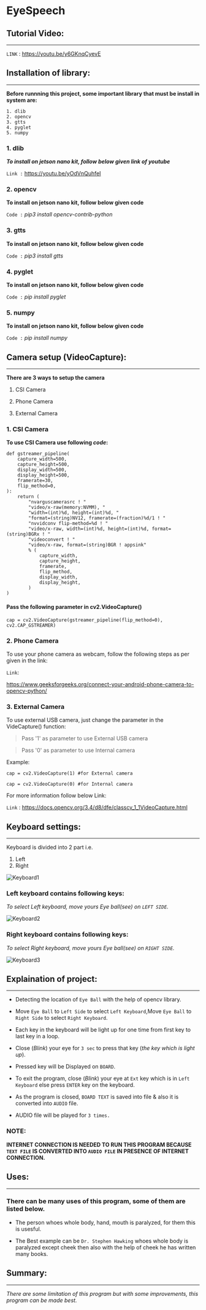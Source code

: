 # EyeSpeech
>

## Tutorial Video:
---

`LINK` : https://youtu.be/y6GKnqCyevE
>
## Installation of library:
---

**Before runnning this project, some important library that must be install in system are:**

    1. dlib
    2. opencv
    3. gtts
    4. pyglet
    5. numpy

### 1. dlib
***To install on jetson nano kit, follow below given link of youtube***

`Link :`  https://youtu.be/yOdVnQuhfeI

### 2. opencv
**To install on jetson nano kit, follow below given code**

`Code :`  *pip3 install opencv-contrib-python*

### 3. gtts
**To install on jetson nano kit, follow below given code**

`Code :`  *pip3 install gtts*

### 4. pyglet
**To install on jetson nano kit, follow below given code**

`Code :`  *pip install pyglet*

### 5. numpy
**To install on jetson nano kit, follow below given code**

`Code :`  *pip install numpy*



>

## Camera setup (VideoCapture):
---

**There are 3 ways to setup the camera**

1. CSI Camera

2. Phone Camera

3. External Camera

### 1. CSI Camera
**To use CSI Camera use following  *code*:**

    def gstreamer_pipeline(
        capture_width=500,
        capture_height=500,
        display_width=500,
        display_height=500,
        framerate=30,
        flip_method=0,
    ):
        return (
            "nvarguscamerasrc ! "
            "video/x-raw(memory:NVMM), "
            "width=(int)%d, height=(int)%d, "
            "format=(string)NV12, framerate=(fraction)%d/1 ! "
            "nvvidconv flip-method=%d ! "
            "video/x-raw, width=(int)%d, height=(int)%d, format=(string)BGRx ! "
            "videoconvert ! "
            "video/x-raw, format=(string)BGR ! appsink"
            % (
                capture_width,
                capture_height,
                framerate,
                flip_method,
                display_width,
                display_height,
            )
    )

#### Pass the following parameter in cv2.VideoCapture()
    cap = cv2.VideoCapture(gstreamer_pipeline(flip_method=0), cv2.CAP_GSTREAMER) 


### 2. Phone Camera
To use your phone camera as webcam, follow the following steps as per given in the link:

`Link`: 

https://www.geeksforgeeks.org/connect-your-android-phone-camera-to-opencv-python/

### 3. External Camera

To use external USB camera, just change the parameter in the VideCapture() function:

>Pass '1' as parameter to use External USB camera

>Pass '0' as parameter to use Internal camera

Example:
    
    cap = cv2.VideoCapture(1) #for External camera 

    cap = cv2.VideoCapture(0) #for Internal camera

For more information follow below Link:

`Link` : 
https://docs.opencv.org/3.4/d8/dfe/classcv_1_1VideoCapture.html
>

## Keyboard settings:
---

Keyboard is divided into 2 part i.e. 
1. Left
2. Right


![Keyboard1](Images/Keyboard1.png)


### Left keyboard contains following keys:
*To select Left keyboard, move yours Eye ball(see) on `LEFT SIDE`.*

![Keyboard2](Images/Keyboard2.png)

### Right keyboard contains following keys:
*To select Right keyboard, move yours Eye ball(see) on `RIGHT SIDE`.*

![Keyboard3](Images/Keyboard3.png)


>
## Explaination of project:
---
- Detecting the location of `Eye Ball` with the help of opencv library.

- Move `Eye Ball` to `Left Side` to select `Left Keyboard`,Move `Eye Ball` to `Right Side` to select `Right Keyboard`.

- Each key in the keyboard will be light up for one time from first key to last key in a loop.

- Close (*Blink*) your eye for `3 sec` to press that key (*the key which is light up*).

- Pressed key will be Displayed on `BOARD`.

- To exit the program, close (*Blink*) your eye at `Ext` key which is in `Left Keyboard` else press `ENTER` key on the keyboard.

- As the program is closed, `BOARD TEXT` is saved into file & also it is converted into `AUDIO` file.

- AUDIO file will be played for `3 times.`

### NOTE:
**INTERNET CONNECTION IS NEEDED TO RUN THIS PROGRAM BECAUSE `TEXT FILE` IS CONVERTED INTO `AUDIO FILE` IN PRESENCE OF INTERNET CONNECTION.**

>
## Uses:
---
### There can be many uses of this program, some of them are listed below.

- The person whoes whole body, hand, mouth is paralyzed, for them this is usesful.

- The Best example can be `Dr. Stephen Hawking` whoes whole body is paralyzed except cheek then also with the help of cheek he has written many books.

>
## Summary:
***
*There are some limitation of this program but with some improvements, this program can be made best.*



